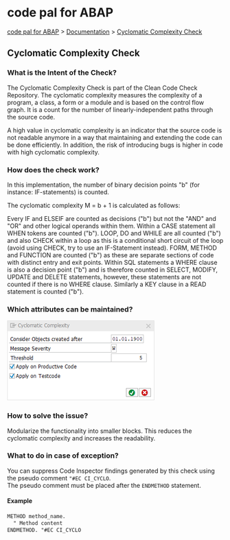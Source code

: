 # code pal for ABAP

[code pal for ABAP](../../README.md) > [Documentation](../check_documentation.md) > [Cyclomatic Complexity Check](cyclomatic-complexity.md)

## Cyclomatic Complexity Check

### What is the Intent of the Check?

The Cyclomatic Complexity Check is part of the Clean Code Check Repository. The cyclomatic complexity measures the complexity of a program, a class, a form or a module and is based on the control flow graph. It is a count for the number of linearly-independent paths through the source code.

A high value in cyclomatic complexity is an indicator that the source code is not readable anymore in a way that maintaining and extending the code can be done efficiently. In addition, the risk of introducing bugs is higher in code with high cyclomatic complexity.

### How does the check work?

In this implementation, the number of binary decision points "b" (for instance: IF-statements) is counted.

The cyclomatic complexity M = b + 1 is calculated as follows:

Every IF and ELSEIF are counted as decisions ("b") but not the "AND" and "OR" and other logical operands within them.
Within a CASE statement all WHEN tokens are counted ("b").
LOOP, DO and WHILE are all counted ("b") and also CHECK within a loop as this is a conditional short circuit of the loop (avoid using CHECK, try to use an IF-Statement instead).
FORM, METHOD and FUNCTION are counted ("b") as these are separate sections of code with distinct entry and exit points. 
Within SQL statements a WHERE clause is also a decision point ("b") and is therefore counted in SELECT, MODIFY, UPDATE and DELETE statements, however, these statements are not counted if there is no WHERE clause. Similarly a KEY clause in a READ statement is counted ("b").

### Which attributes can be maintained?

![Attributes](./imgs/cyclomatic_complexity.png)

### How to solve the issue?

Modularize the functionality into smaller blocks. This reduces the cyclomatic complexity and increases the readability.

### What to do in case of exception?

You can suppress Code Inspector findings generated by this check using the pseudo comment `"#EC CI_CYCLO`.  
The pseudo comment must be placed after the `ENDMETHOD` statement.

#### Example

```abap
METHOD method_name.
  " Method content
ENDMETHOD. "#EC CI_CYCLO
```
